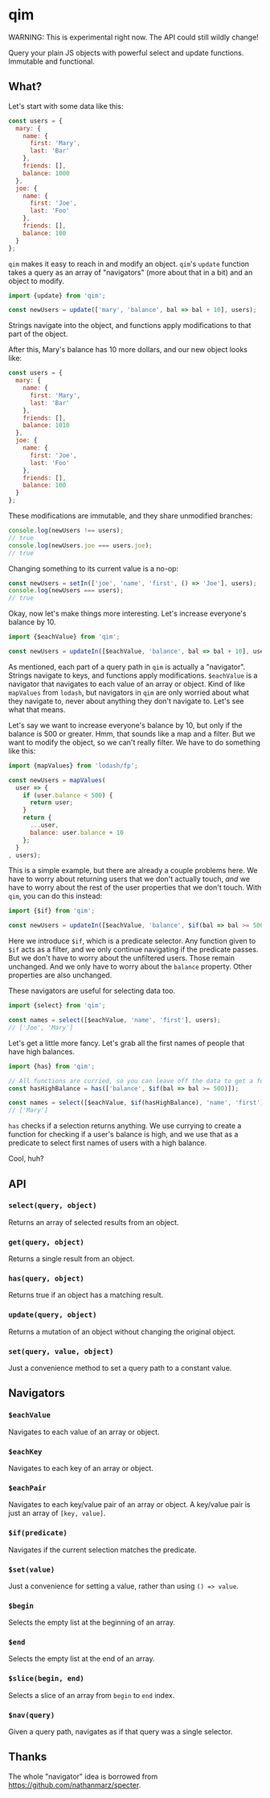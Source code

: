 # qim

WARNING: This is experimental right now. The API could still wildly change!

Query your plain JS objects with powerful select and update functions. Immutable and functional.

## What?

Let's start with some data like this:

```js
const users = {
  mary: {
    name: {
      first: 'Mary',
      last: 'Bar'
    },
    friends: [],
    balance: 1000
  },
  joe: {
    name: {
      first: 'Joe',
      last: 'Foo'
    },
    friends: [],
    balance: 100
  }
};
```

`qim` makes it easy to reach in and modify an object. `qim`'s `update` function takes a query as an array of
"navigators" (more about that in a bit) and an object to modify.

```js
import {update} from 'qim';

const newUsers = update(['mary', 'balance', bal => bal + 10], users);
```

Strings navigate into the object, and functions apply modifications to that part of the object.

After this, Mary's balance has 10 more dollars, and our new object looks like:

```js
const users = {
  mary: {
    name: {
      first: 'Mary',
      last: 'Bar'
    },
    friends: [],
    balance: 1010
  },
  joe: {
    name: {
      first: 'Joe',
      last: 'Foo'
    },
    friends: [],
    balance: 100
  }
};
```

These modifications are immutable, and they share unmodified branches:

```js
console.log(newUsers !== users);
// true
console.log(newUsers.joe === users.joe);
// true
```

Changing something to its current value is a no-op:

```js
const newUsers = setIn(['joe', 'name', 'first', () => 'Joe'], users);
console.log(newUsers === users);
// true
```

Okay, now let's make things more interesting. Let's increase everyone's balance by 10.

```js
import {$eachValue} from 'qim';

const newUsers = updateIn([$eachValue, 'balance', bal => bal + 10], users);
```

As mentioned, each part of a query path in `qim` is actually a "navigator". Strings navigate to keys, and
functions apply modifications. `$eachValue` is a navigator that navigates to each value of an array or object. Kind of
like `mapValues` from `lodash`, but navigators in `qim` are only worried about what they navigate to, never about
anything they don't navigate to. Let's see what that means.

Let's say we want to increase everyone's balance by 10, but only if the balance is 500 or greater. Hmm, that sounds like
a map and a filter. But we want to modify the object, so we can't really filter. We have to do something like this:

```js
import {mapValues} from 'lodash/fp';

const newUsers = mapValues(
  user => {
    if (user.balance < 500) {
      return user;
    }
    return {
      ...user,
      balance: user.balance + 10
    };
  }
, users);
```

This is a simple example, but there are already a couple problems here. We have to worry about returning users that we
don't actually touch, _and_ we have to worry about the rest of the user properties that we don't touch. With `qim`, you
can do this instead:

```js
import {$if} from 'qim';

const newUsers = updateIn([$eachValue, 'balance', $if(bal => bal >= 500), bal => bal + 10], users);
```

Here we introduce `$if`, which is a predicate selector. Any function given to `$if` acts as a filter, and we only
continue navigating if the predicate passes. But we don't have to worry about the unfiltered users. Those remain
unchanged. And we only have to worry about the `balance` property. Other properties are also unchanged.

These navigators are useful for selecting data too.

```js
import {select} from 'qim';

const names = select([$eachValue, 'name', 'first'], users);
// ['Joe', 'Mary']
```

Let's get a little more fancy. Let's grab all the first names of people that have high balances.

```js
import {has} from 'qim';

// All functions are curried, so you can leave off the data to get a function.
const hasHighBalance = has(['balance', $if(bal => bal >= 500)]);

const names = select([$eachValue, $if(hasHighBalance), 'name', 'first']);
// ['Mary']
```

`has` checks if a selection returns anything. We use currying to create a function for checking if a user's balance
is high, and we use that as a predicate to select first names of users with a high balance.

Cool, huh?

## API

### `select(query, object)`

Returns an array of selected results from an object.

### `get(query, object)`

Returns a single result from an object.

### `has(query, object)`

Returns true if an object has a matching result.

### `update(query, object)`

Returns a mutation of an object without changing the original object.

### `set(query, value, object)`

Just a convenience method to set a query path to a constant value.

## Navigators

### `$eachValue`

Navigates to each value of an array or object.

### `$eachKey`

Navigates to each key of an array or object.

### `$eachPair`

Navigates to each key/value pair of an array or object. A key/value pair is just an array of `[key, value]`.

### `$if(predicate)`

Navigates if the current selection matches the predicate.

### `$set(value)`

Just a convenience for setting a value, rather than using `() => value`.

### `$begin`

Selects the empty list at the beginning of an array.

### `$end`

Selects the empty list at the end of an array.

### `$slice(begin, end)`

Selects a slice of an array from `begin` to `end` index.

### `$nav(query)`

Given a query path, navigates as if that query was a single selector.

## Thanks

The whole "navigator" idea is borrowed from https://github.com/nathanmarz/specter.

